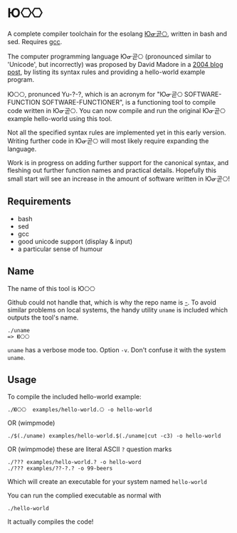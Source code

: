 # Ю⎔⎔

A complete compiler toolchain for the esolang [Юᓂ곧⎔](https://esolangs.org/wiki/%D0%AE%E1%93%82%EA%B3%A7%E2%8E%94), written in bash and sed. Requires [gcc](https://www.gnu.org/software/gcc/).

The computer programming language Юᓂ곧⎔  (pronounced similar to 'Unicode', but incorrectly) was proposed by David Madore in a [2004 blog post](http://www.madore.org/~david/weblog/d.2004-12-03.0813.html), by listing its syntax rules and providing a hello-world example program.

Ю⎔⎔, pronunced Yu-?-?, which is an acronym for "Юᓂ곧⎔ SOFTWARE-FUNCTION SOFTWARE-FUNCTIONER", is a functioning tool to compile code written in Юᓂ곧⎔. 
You can now compile and run the original Юᓂ곧⎔ example hello-world using this tool.

Not all the specified syntax rules are implemented yet in this early version. Writing further code in Юᓂ곧⎔ will most likely require expanding the language. 

Work is in progress on adding further support for the canonical syntax, and fleshing out further function names and practical details. Hopefully this small start will see an increase in the amount of software written in Юᓂ곧⎔!

## Requirements
* bash
* sed
* gcc
* good unicode support (display & input)
* a particular sense of humour

## Name
The name of this tool is Ю⎔⎔ 

Github could not handle that, which is why the repo name is [-](https://github.com/hornc/-).
To avoid similar problems on local systems, the handy utility `uname` is included which outputs the tool's name.

    ./uname
    => Ю⎔⎔

`uname` has a verbose mode too. Option `-v`.
Don't confuse it with the system `uname`.

## Usage

To compile the included hello-world example:

    ./Ю⎔⎔  examples/hello-world.⎔ -o hello-world

OR (wimpmode)

    ./$(./uname) examples/hello-world.$(./uname|cut -c3) -o hello-world

OR (wimpmode) these are literal ASCII `?` question marks

    ./??? examples/hello-world.? -o hello-word
    ./??? examples/??-?.? -o 99-beers

Which will create an executable for your system named `hello-world`

You can run the complied executable as normal with

    ./hello-world

It actually compiles the code!


